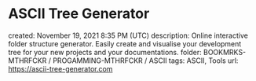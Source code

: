 # ASCII Tree Generator

created: November 19, 2021 8:35 PM (UTC)
description: Online interactive folder structure generator. Easily create and visualise your development tree for your new projects and your documentations.
folder: BOOKMRKS-MTHRFCKR / PROGAMMING-MTHRFCKR / ASCII
tags: ASCII, Tools
url: https://ascii-tree-generator.com